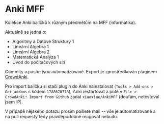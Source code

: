 # Anki MFF
Kolekce Anki balíčků k různým předmětům na MFF (informatika).

Aktuálně se jedná o:
- Algoritmy a Datové Struktury 1
- Lineární Algebra 1
- Lineární Algebra 2
- Matematická Analýza 1
- Úvod do počítačových sítí

Commity a pushe jsou automatizované. Export je zprostředkován pluginem [CrowdAnki](https://ankiweb.net/shared/info/1788670778).

Pro import balíčku si stačí plugin do Anki nainstalovat (`Tools > Add-ons > Get-addons` s kódem `1788670778`), Anki restartovat a poté v `File > CrowdAnki: Import from Github` zadat `xiaoxiae/AnkiMFF` (doufám, netestoval jsem :P).

V případě nějakého dotazu prosím pošlete mail -- vše je automatizované a na pull requesty tedy pravděpodobně reagovat nebudu.
